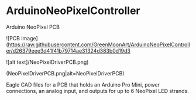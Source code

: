 # ArduinoNeoPixelController
Arduino NeoPixel PCB

![PCB image](https://raw.githubusercontent.com/GreenMoonArt/ArduinoNeoPixelController/d26379eee3d41f41b79714ae31324d383b0d19d3

![alt text]/NeoPixelDriverPCB.png)

(NeoPixelDriverPCB.png|alt=NeoPixelDriverPCB)

Eagle CAD files for a PCB that holds an Arduino Pro Mini, power connections, an analog input, and outputs for up to 6 NeoPixel LED strands. 
